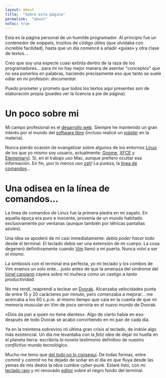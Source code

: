 ```yaml
---
layout: about
title:  "Sobre esta página"
permalink:  "about"
noToc: true
---
```


Esta es la página personal de un humilde programador. Al principio fue un contenedor de *snippets*, trozitos de código útiles (que olvidaba con increíble facilidad), hasta que un día comencé a añadir «guías» y otra clase de textos...

Creo que soy una especie cuasi extinta dentro de la raza de los programadores... para mi no hay mejor manera de asentar "conceptos" que no sea ponerlos en palabras, haciendo precisamente eso que tanto se suele odiar en mi profesión: *documentar*.

Puedo prometer y prometo que todos los textos aquí presentes son de elaboración propia (puedes ver la licencia a pie de página).

# Un poco sobre mi

Mi campo profesional es el [desarrollo web](/webdev/). Siempre he mantenido un gran interés por el mundo del [software libre](/software-libre) (incluso realicé un [máster](http://www.uoc.edu/masters/oficiales/matricula_abierta/master_oficial_software_libre/master_oficial_software_libre_objetivos.htm) en la materia). 

Nunca pierdo ocasión de evangelizar sobre algunos de los entornos [Linux](/gnu/linux) de los que yo mismo soy usuario, actualmente: [Gnome](http://ubuntu.com), [XFCE](http://manjaro.org) y [Elementary](http://elementary.io)). Sí, en el trabajo uso Mac, aunque prefiero ocultar esa información. En fin, ¡por lo menos uso [zsh](/zsh/)! La pureza, la [línea de comandos](/terminal)... 

# Una odisea en la línea de comandos...

La línea de comandos de Linux fue la primera piedra en mi zapato. En aquella época era puro e inocente, provenía de un mundo habitado exclusivamente por ventanas (aunque también por tétricas pantallas azules).

Una idea se apoderó de mi casi inmediatamente: *debía poder hacer todo* desde el terminal. El teclado debía ser una extensión de mi cuerpo. La cosa degeneró definitivamente cuando [Vim](/vim/) llamó a mi puerta. Nunca volví a ser el mismo.

La simbiosis con el terminal era perfecta, yo mi teclado y los combos de Vim eramos un solo ente... justo antes de que la amenaza del síndrome del [túnel carpiano](https://es.wikipedia.org/wiki/S%C3%ADndrome_del_t%C3%BAnel_carpiano) cayera sobre mi muñeca como un castigo a *tanta productividad*.

No me rendí, reaprendí a teclear en [Dvorak](https://es.wikipedia.org/wiki/Teclado_Dvorak). Alcanzaba velocidades punta de entre 15 y 20 carácteres por minuto, pero comenzaba a mejorar... me acercaba a los 60 c.p.m. al mismo tiempo que caía en la cuenta de que mi memoria muscular en Vim de poco serviría en el *nuevo mundo* de Dvorak.

«Dios da pan a quien no tiene dientes». Algo de cierto había en eso: después de todo Dvorak se acabó convirtiendo en mi pan de cada día.

Ya en la treintena sobrevino mi última gran crisis al teclado, de índole algo más existencial. Un día me levantaba con la *feliz idea* de dejar mi huella en el planeta tierra: escribiría *la novela* testimonio definitivo de nuestro *conflictivo* mundo tecnológico.

Mucho me temo que [del todo no lo conseguí](http://amzn.com/1541219465). De todas formas, entre *commit* y *commit* no he dejado de soñar en el día en que fluya desde las yemas de mis dedos la obra cumbre *cyber-punk*. Estaré listo, con mi [teclado raro](https://www.ergodox.io/) y mi renovado [editor](https://neovim.io/) sobre el negro fondo del terminal.
